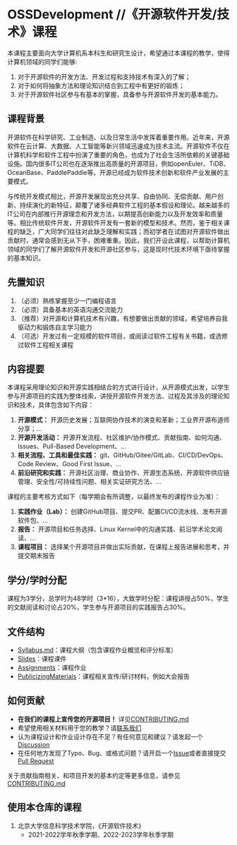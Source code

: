 # OSSDevelopment //《开源软件开发/技术》课程

本课程主要面向大学计算机系本科生和研究生设计，希望通过本课程的教学，使得计算机领域的同学们能够:
1. 对于开源软件的开发方法、开发过程和支持技术有深入的了解；
2. 对于如何将抽象方法和理论知识结合到工程中有更好的锻炼；
3. 对于开源软件社区参与有基本的掌握，具备参与开源软件开发的基本能力。

## 课程背景

开源软件在科学研究、工业制造、以及日常生活中发挥着重要作用。近年来，开源软件在云计算、大数据、人工智能等新兴领域迅速成为技术主流。开源软件不仅在计算机科学和软件工程中扮演了重要的角色，也成为了社会生活所依赖的关键基础设施。国内很多IT公司也在逐渐推出高质量的开源项目，例如openEuler、TiDB、OceanBase、PaddlePaddle等。开源已经成为软件技术创新和软件产业发展的主要模式。

与传统开发模式相比，开源开发展现出充分共享、自由协同、无偿贡献、用户创新、持续演化的新特征，颠覆了诸多经典软件工程的基本假设和理论。越来越多的IT公司在内部推行开源理念和开发方法，以期提高创新能力以及开发效率和质量等。相比传统软件开发，开源软件开发有一套新的模型和技术。然而，鉴于相关课程的缺乏，广大同学们往往对此缺乏理解和实践；而初学者在试图对开源软件做出贡献时，通常会感到无从下手，困难重重。因此，我们开设此课程，以帮助计算机领域的同学们了解开源软件开发和开源社区参与，这是现时代技术环境下亟待掌握的基本知识。

## 先置知识

1. （必须）熟练掌握至少一门编程语言
2. （必须）具备基本的英语沟通交流能力
3. （推荐）对开源和计算机技术有兴趣，有想要做出贡献的领域，希望培养自我驱动力和锻炼自主学习能力
4. （可选）开发过有一定规模的软件项目，或阅读过软件工程有关书籍，或选修过软件工程相关课程


## 内容提要

本课程采用理论知识和开源实践相结合的方式进行设计，从开源模式出发，以学生参与开源项目的实践为整体线索，讲授开源软件开发方法、过程及其涉及的理论知识和技术，具体包含如下内容：

1. **开源模式：** 开源历史发展；互联网协作技术的演变和革新；工业界开源布道师分享；...
2. **开源开发活动：** 开源开发流程、社区维护/协作模式、贡献指南、如何沟通、Issues、Pull-Based Development、...
3. **相关流程、工具和最佳实践：** git、GitHub/Gitee/GitLab、CI/CD/DevOps、Code Review、Good First Issue、...
4. **前沿研究和实践：** 开源社区治理、商业协作、开源生态系统、开源软件供应链管理、安全性/可持续性问题、相关实证研究方法、...

课程的主要考核方式如下（每学期会有所调整，以最终发布的课程作业为准）：

1. **实践作业（Lab）：** 创建GitHub项目、提交PR、配置CI/CD流水线、发布开源软件包、...
2. **报告：** 开源项目和任务选择、Linux Kernel中的沟通实践、前沿学术论文阅读、...
3. **课程项目：** 选择某个开源项目并做出实际贡献，在课程上报告进展和思考，并提交期末报告

## 学分/学时分配

课程为3学分，总学时为48学时（3*16），大致学时分配：课程讲授占50%，学生的文献阅读和讨论占20%，学生参与开源项目的实践报告占30%。

## 文件结构

* [Syllabus.md](Syllabus.md)：课程大纲（包含课程作业概览和评分标准）
* [Slides](Slides/)：课程课件
* [Assignments](Assignments/)：课程作业
* [PublicizingMaterials](PublicizingMaterials/)：课程相关宣传/研讨材料，例如大会报告

## 如何贡献

* **在我们的课程上宣传您的开源项目！** 详见[CONTRIBUTING.md](CONTRIBUTING.md#开源项目招募)
* 希望使用相关材料用于您的教学？请[联系我们](CONTRIBUTING.md#将相关材料用于教学)
* 认为课程设计和作业设计存在不足？有任何意见和建议？请发起一个[Discussion](https://github.com/osslab-pku/OSSDevelopment/discussions)
* 在任何地方发现了Typo、Bug、或格式问题？请开启一个[Issue](https://github.com/osslab-pku/OSSDevelopment/issues)或者直接提交[Pull Request](https://github.com/osslab-pku/OSSDevelopment/pulls)

关于贡献指南相关、和项目开发的基本约定等更多信息，请参见[CONTRIBUTING.md](CONTRIBUTING.md)

## 使用本仓库的课程

1. 北京大学信息科学技术学院，《开源软件技术》
   * 2021-2022学年秋季学期、2022-2023学年秋季学期
